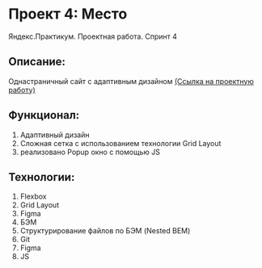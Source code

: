 # Проект 4: Место
Яндекс.Практикум. Проектная работа. Спринт 4

## Описание:

Однастраничный сайт с адаптивным дизайном
[(Ссылка на проектную работу)](https://mind2006.github.io/mesto-main/index.html)

## Функционал:
1. Адаптивный дизайн
2. Сложная сетка с использованием технологии Grid Layout
3. реализовано Popup окно с помощью JS

## Технологии:

1. Flexbox
2. Grid Layout
3. Figma
4. БЭМ
5. Структурирование файлов по БЭМ (Nested BEM)
6. Git
7. Figma
8. JS


